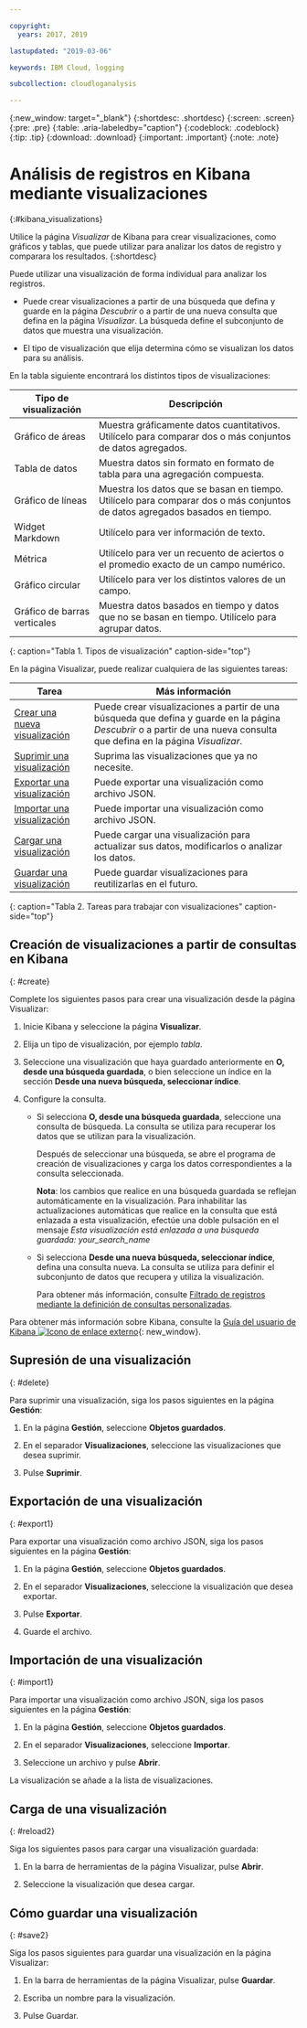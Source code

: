 ```yaml
---

copyright:
  years: 2017, 2019

lastupdated: "2019-03-06"

keywords: IBM Cloud, logging

subcollection: cloudloganalysis

---
```


{:new_window: target="_blank"}
{:shortdesc: .shortdesc}
{:screen: .screen}
{:pre: .pre}
{:table: .aria-labeledby="caption"}
{:codeblock: .codeblock}
{:tip: .tip}
{:download: .download}
{:important: .important}
{:note: .note}

# Análisis de registros en Kibana mediante visualizaciones 
{:#kibana_visualizations}

Utilice la página *Visualizar* de Kibana para crear visualizaciones, como gráficos y tablas, que puede utilizar para analizar los datos de registro y comparara los resultados. 
{:shortdesc}

Puede utilizar una visualización de forma individual para analizar los registros. 

* Puede crear visualizaciones a partir de una búsqueda que defina y guarde en la página *Descubrir* o a partir de una nueva consulta que defina en la página *Visualizar*. La búsqueda define el subconjunto de datos que muestra una visualización.

* El tipo de visualización que elija determina cómo se visualizan los datos para su análisis.

En la tabla siguiente encontrará los distintos tipos de visualizaciones:

| Tipo de visualización | Descripción |
|-----------------------|-------------|
| Gráfico de áreas | Muestra gráficamente datos cuantitativos. Utilícelo para comparar dos o más conjuntos de datos agregados. |
| Tabla de datos | Muestra datos sin formato en formato de tabla para una agregación compuesta. |
| Gráfico de líneas | Muestra los datos que se basan en tiempo. Utilícelo para comparar dos o más conjuntos de datos agregados basados en tiempo. |
| Widget Markdown | Utilícelo para ver información de texto. |
| Métrica | Utilícelo para ver un recuento de aciertos o el promedio exacto de un campo numérico. |
| Gráfico circular | Utilícelo para ver los distintos valores de un campo. | 
| Gráfico de barras verticales | Muestra datos basados en tiempo y datos que no se basan en tiempo. Utilícelo para agrupar datos. |
{: caption="Tabla 1. Tipos de visualización" caption-side="top"}

En la página Visualizar, puede realizar cualquiera de las siguientes tareas:

| Tarea | Más información |
|------|------------------|
| [Crear una nueva visualización](/docs/services/CloudLogAnalysis/kibana/kibana_visualizations.html#create) | Puede crear visualizaciones a partir de una búsqueda que defina y guarde en la página *Descubrir* o a partir de una nueva consulta que defina en la página *Visualizar*. |
| [Suprimir una visualización](/docs/services/CloudLogAnalysis/kibana/kibana_visualizations.html#delete) | Suprima las visualizaciones que ya no necesite. |
| [Exportar una visualización](/docs/services/CloudLogAnalysis/kibana/kibana_visualizations.html#export) | Puede exportar una visualización como archivo JSON.  |
| [Importar una visualización](/docs/services/CloudLogAnalysis/kibana/kibana_visualizations.html#import1) | Puede importar una visualización como archivo JSON.  |
| [Cargar una visualización](/docs/services/CloudLogAnalysis/kibana/kibana_visualizations.html#reload2) | Puede cargar una visualización para actualizar sus datos, modificarlos o analizar los datos. |
| [Guardar una visualización](/docs/services/CloudLogAnalysis/kibana/kibana_visualizations.html#save2) | Puede guardar visualizaciones para reutilizarlas en el futuro. |
{: caption="Tabla 2. Tareas para trabajar con visualizaciones" caption-side="top"}


## Creación de visualizaciones a partir de consultas en Kibana
{: #create}

Complete los siguientes pasos para crear una visualización desde la página Visualizar:

1. Inicie Kibana y seleccione la página **Visualizar**.

2. Elija un tipo de visualización, por ejemplo *tabla*.

3. Seleccione una visualización que haya guardado anteriormente en **O, desde una búsqueda guardada**, o bien seleccione un índice en la sección **Desde una nueva búsqueda, seleccionar índice**.

4. Configure la consulta.

    * Si selecciona **O, desde una búsqueda guardada**, seleccione una consulta de búsqueda. La consulta se utiliza para recuperar los datos que se utilizan para la visualización. 
	
	    Después de seleccionar una búsqueda, se abre el programa de creación de visualizaciones y carga los datos correspondientes a la consulta seleccionada. 
		
		**Nota**: los cambios que realice en una búsqueda guardada se reflejan automáticamente en la visualización. Para inhabilitar las actualizaciones automáticas que realice en la consulta que está enlazada a esta visualización, efectúe una doble pulsación en el mensaje *Esta visualización está enlazada a una búsqueda guardada: your_search_name* 

    * Si selecciona **Desde una nueva búsqueda, seleccionar índice**, defina una consulta nueva. La consulta se utiliza para definir el subconjunto de datos que recupera y utiliza la visualización.

        Para obtener más información, consulte [Filtrado de registros mediante la definición de consultas personalizadas](/docs/services/CloudLogAnalysis/kibana/define_search.html#define_search).

Para obtener más información sobre Kibana, consulte la [Guía del usuario de Kibana ![Icono de enlace externo](../../../icons/launch-glyph.svg "Icono de enlace externo")](https://www.elastic.co/guide/en/kibana/5.1/index.html){: new_window}.


## Supresión de una visualización
{: #delete}

Para suprimir una visualización, siga los pasos siguientes en la página **Gestión**:

1. En la página **Gestión**, seleccione **Objetos guardados**.

2. En el separador **Visualizaciones**, seleccione las visualizaciones que desea suprimir.

3. Pulse **Suprimir**.


## Exportación de una visualización
{: #export1}

Para exportar una visualización como archivo JSON, siga los pasos siguientes en la página **Gestión**:

1. En la página **Gestión**, seleccione **Objetos guardados**.

2. En el separador **Visualizaciones**, seleccione la visualización que desea exportar.

3. Pulse **Exportar**.

4. Guarde el archivo.

## Importación de una visualización
{: #import1}

Para importar una visualización como archivo JSON, siga los pasos siguientes en la página **Gestión**:

1. En la página **Gestión**, seleccione **Objetos guardados**.

2. En el separador **Visualizaciones**, seleccione **Importar**.

3. Seleccione un archivo y pulse **Abrir**.

La visualización se añade a la lista de visualizaciones.


 
## Carga de una visualización
{: #reload2}

Siga los siguientes pasos para cargar una visualización guardada:

1. En la barra de herramientas de la página Visualizar, pulse **Abrir**.

2. Seleccione la visualización que desea cargar. 


## Cómo guardar una visualización
{: #save2}

Siga los pasos siguientes para guardar una visualización en la página Visualizar:

1. En la barra de herramientas de la página Visualizar, pulse **Guardar**.

2. Escriba un nombre para la visualización.

3. Pulse Guardar. 


